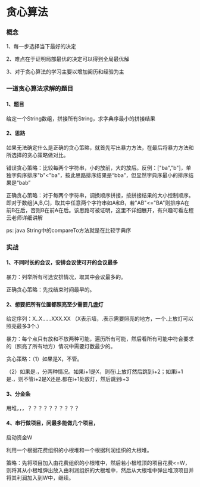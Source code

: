 # 贪心算法

### 概念

1、每一步选择当下最好的决定

2、难点在于证明局部最优的决定可以得到全局最优解

3、对于贪心算法的学习主要以增加阅历和经验为主



### 一道贪心算法求解的题目

#### 1、题目

给定一个String数组，拼接所有String，求字典序最小的拼接结果

#### 2、思路

如果无法确定什么是正确的贪心策略，就首先写出暴力方法，在最后将暴力方法和所选择的贪心策略做对比。

错误贪心策略：比较每两个字符串，小的放前，大的放后。反例：["ba","b"]，单独字典序排序"b"<"ba"，按此思路排序结果是“bba”，但显然字典序最小的排序结果是“bab”

正确贪心策略：对于每两个字符串，调换顺序拼接，按拼接结果的大小控制顺序。即对于数组[A,B,C]，取其中任意两个字符串如A和B，若"AB"<="BA"则排序A在前B在后，否则B在前A在后。该思路可被证明，这里不详细展开，有兴趣可看左程云老师详细讲解

ps: java String中的compareTo方法就是在比较字典序



### 实战

#### 1、不同时长的会议，安排会议使可开的会议最多

暴力：列举所有可选安排情况，取其中会议最多的。

正确贪心策略：先找结束时间最早的。



#### 2、想要把所有位置都照亮至少需要几盏灯

给定序列：X..X......XXX.XX   （X表示墙，.表示需要照亮的地方，一个.上放灯可以照亮最多3个.）

暴力：每个点只有放和不放两种可能，遍历所有可能，然后看所有可能中符合要求的（照亮了所有地方）情况中需要灯数最少的。

贪心策略：（1）如果是X，不管。

​					（2）如果是.，分两种情况。如果i+1是X，则在i上放灯然后跳到i+2；如果i+1是.，则不管i+2是X还是.都在i+1处放灯，然后跳到i+3



#### 3、分金条

用堆，，，？？？？？？？？？？



#### 4、串行做项目，问最多能做几个项目，

启动资金W

利用一个根据花费组织的小根堆和一个根据利润组织的大根堆。

策略：先将项目加入由花费组织的小根堆中，然后若小根堆顶的项目花费<=W，则将其从小根堆弹出放入由利润组织的大根堆中，然后从大根堆中弹出堆顶项目并将其利润加入到W中，继续。


